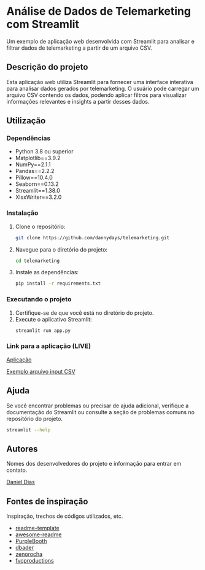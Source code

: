 # Análise de Dados de Telemarketing com Streamlit

Um exemplo de aplicação web desenvolvida com Streamlit para analisar e filtrar dados de telemarketing a partir de um arquivo CSV.

## Descrição do projeto

Esta aplicação web utiliza Streamlit para fornecer uma interface interativa para analisar dados gerados por telemarketing. O usuário pode carregar um arquivo CSV contendo os dados, podendo aplicar filtros para visualizar informações relevantes e insights a partir desses dados.

## Utilização

### Dependências

* Python 3.8 ou superior
* Matplotlib==3.9.2
* NumPy==2.1.1
* Pandas==2.2.2
* Pillow==10.4.0
* Seaborn==0.13.2
* Streamlit==1.38.0
* XlsxWriter==3.2.0

### Instalação

1. Clone o repositório:
    ```bash
    git clone https://github.com/dannydays/telemarketing.git
    ```
2. Navegue para o diretório do projeto:
    ```bash
    cd telemarketing
    ```
3. Instale as dependências:
    ```bash
    pip install -r requirements.txt
    ```

### Executando o projeto

1. Certifique-se de que você está no diretório do projeto.
2. Execute o aplicativo Streamlit:
    ```bash
    streamlit run app.py
    ```

### Link para a aplicação (LIVE)

[Aplicação](https://telemarketing-hi0i.onrender.com)

[Exemplo arquivo input CSV](https://github.com/dannydays/telemarketing/raw/main/bank-additional.csv)

    
## Ajuda

Se você encontrar problemas ou precisar de ajuda adicional, verifique a documentação do Streamlit ou consulte a seção de problemas comuns no repositório do projeto.
```bash
streamlit --help
```

## Autores

Nomes dos desenvolvedores do projeto e informação para entrar em contato.

[Daniel Dias](https://www.linkedin.com/in/dannydays/)

## Fontes de inspiração

Inspiração, trechos de códigos utilizados, etc.
* [readme-template](https://gist.github.com/DomPizzie/7a5ff55ffa9081f2de27c315f5018afc)
* [awesome-readme](https://github.com/matiassingers/awesome-readme)
* [PurpleBooth](https://gist.github.com/PurpleBooth/109311bb0361f32d87a2)
* [dbader](https://github.com/dbader/readme-template)
* [zenorocha](https://gist.github.com/zenorocha/4526327)
* [fvcproductions](https://gist.github.com/fvcproductions/1bfc2d4aecb01a834b46)
